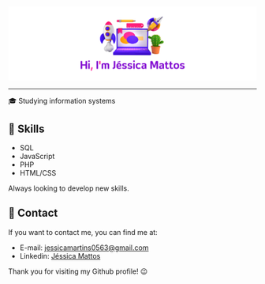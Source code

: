 <img src=".github/picture.png"/>
<hr/>

🎓 Studying information systems

## 🚀 Skills
- SQL
- JavaScript
- PHP
- HTML/CSS

Always looking to develop new skills.

## 📩 Contact
If you want to contact me, you can find me at:

- E-mail: jessicamartins0563@gmail.com
- Linkedin: [Jéssica Mattos](https://www.linkedin.com/in/j%C3%A9ssicammattos/)

Thank you for visiting my Github profile! 😉